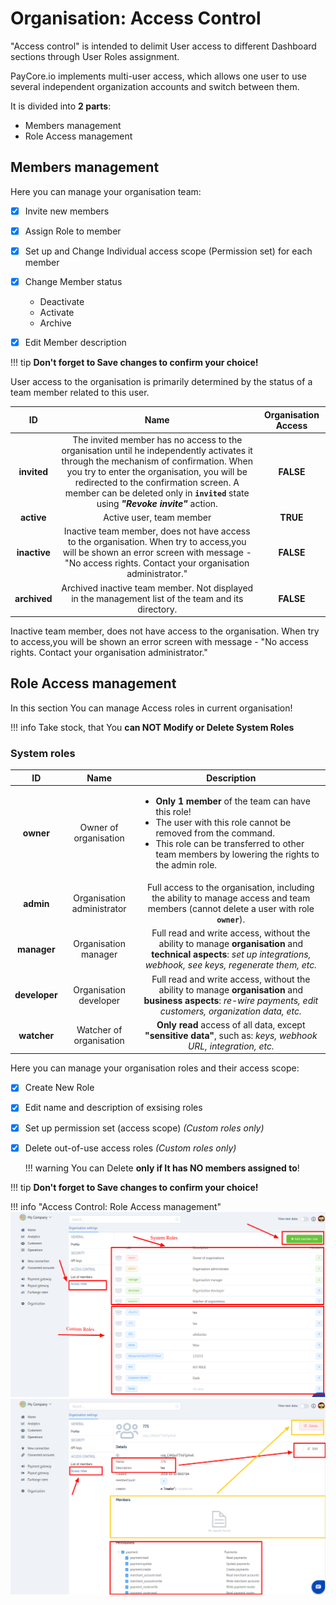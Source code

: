 # Organisation: Access Control

"Access control" is intended to delimit User access to different Dashboard sections  through User Roles assignment.

PayCore.io implements multi-user access, which allows one user to use several independent organization accounts and switch between them.

It is divided into **2 parts**:

- Members management
- Role Access management 


## Members management

Here you can manage your organisation team:

- [x] Invite new members
- [x] Assign Role to member
- [x] Set up and Change Individual access scope (Permission set) for each member
- [x] Change Member status
    - Deactivate
    - Activate
    - Archive
- [x] Edit Member description 


!!! tip
    **Don't forget to Save changes to confirm your choice!**



User access to the organisation is primarily determined  by the status of a team member related to this user.

|    **ID**      |               **Name**       |        **Organisation Access**       |
|:--------------:|:----------------------------:|:----------------------------:|
| **invited**      | The invited member  has no access to the organisation until he independently activates it through the mechanism of confirmation. When you try to enter the organisation, you will be redirected to the confirmation screen. A member can be deleted only in **```invited```** state using **_"Revoke invite"_** action.      | **FALSE**         |
| **active**      | Active user, team member        |  **TRUE**         |
| **inactive**      | Inactive team member, does not have access to the organisation. When try to access,you will be shown an error screen with message - "No access rights. Contact your organisation administrator."       |  **FALSE**       |    
| **archived**      | Archived inactive team member. Not displayed in the management list of the team and its directory.        |  **FALSE**       |



Inactive team member, does not have access to the organisation. When try to access,you will be shown an error screen with message - "No access rights. Contact your organisation administrator."

## Role Access management 

In this section You can manage Access roles in current organisation!

!!! info 
    Take stock, that You **can NOT Modify or Delete  System Roles** 
    
### System roles
|    **ID**      |               **Name**       |        **Description**       |
|:--------------:|:----------------------------:|:----------------------------:|
| **owner**      | Owner of organisation        |<ul align="left" > <li >**Only 1 member** of the team can have this role!</li><li>The user with this role cannot be removed from the command.</li><li> This role can be transferred to other team members by lowering the rights to the admin role.</li></ul>|
| **admin**      | Organisation administrator   |Full access to the organisation, including the ability to manage access and team members (cannot delete a user with role **```owner```**).       |
| **manager**    | Organisation manager         |Full read and write access, without the ability to manage **organisation** and **technical aspects**: _set up integrations, webhook, see keys, regenerate them, etc._      |
| **developer**  | Organisation developer       |  Full read and write access, without the ability to manage **organisation** and **business aspects**: _re-wire payments, edit customers, organization data, etc._     |
| **watcher**    | Watcher of  organisation     | **Only read** access  of all data, except **"sensitive data"**, such as: _keys, webhook URL, integration, etc._      |


Here you can manage your organisation roles and their access scope:

- [x] Create New Role
- [x] Edit name and description of exsising roles
- [x] Set up permission set (access scope) _(Custom roles only)_
- [x] Delete out-of-use access roles _(Custom roles only)_
    
    !!! warning
        You can Delete **only if It has NO members assigned to**!

!!! tip
    **Don't forget to Save changes to confirm your choice!**


!!! info "Access Control: Role Access management"
    [![Security](images/org_access1.png)](images/org_access1.png)
    [![Security](images/org_access2.png)](images/org_access2.png)

